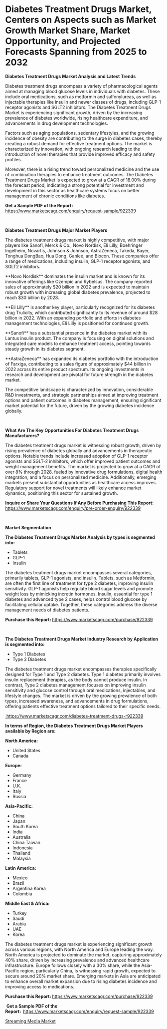 <p><h1>Diabetes Treatment Drugs Market, Centers on Aspects such as Market Growth Market Share, Market Opportunity, and Projected Forecasts Spanning from 2025 to 2032</h1></p><p><strong>Diabetes Treatment Drugs Market Analysis and Latest Trends</strong></p>
<p><p>Diabetes treatment drugs encompass a variety of pharmacological agents aimed at managing blood glucose levels in individuals with diabetes. These include oral medications, such as metformin and sulfonylureas, as well as injectable therapies like insulin and newer classes of drugs, including GLP-1 receptor agonists and SGLT2 inhibitors. The Diabetes Treatment Drugs Market is experiencing significant growth, driven by the increasing prevalence of diabetes worldwide, rising healthcare expenditure, and advancements in drug development technologies.</p><p>Factors such as aging populations, sedentary lifestyles, and the growing incidence of obesity are contributing to the surge in diabetes cases, thereby creating a robust demand for effective treatment options. The market is characterized by innovation, with ongoing research leading to the introduction of novel therapies that provide improved efficacy and safety profiles.</p><p>Moreover, there is a rising trend toward personalized medicine and the use of combination therapies to enhance treatment outcomes. The Diabetes Treatment Drugs Market is expected to grow at a CAGR of 18.00% during the forecast period, indicating a strong potential for investment and development in this sector as healthcare systems focus on better management of chronic conditions like diabetes.</p></p>
<p><strong>Get a Sample PDF of the Report:&nbsp;</strong> <a href="https://www.marketscagr.com/enquiry/request-sample/922339?utm_campaign=2039&utm_medium=2&utm_source=Github&utm_content=ia&utm_term=05032025&utm_id=diabetes-treatment-drugs">https://www.marketscagr.com/enquiry/request-sample/922339</a></p>
<p>&nbsp;</p>
<p><strong>Diabetes Treatment Drugs Major Market Players</strong></p>
<p><p>The diabetes treatment drugs market is highly competitive, with major players like Sanofi, Merck & Co., Novo Nordisk, Eli Lilly, Boehringer Ingelheim, Novartis, Johnson & Johnson, AstraZeneca, Takeda, Bayer, Tonghua DongBao, Hua Dong, Ganlee, and Biocon. These companies offer a range of medications, including insulin, GLP-1 receptor agonists, and SGLT2 inhibitors.</p><p>**Novo Nordisk** dominates the insulin market and is known for its innovative offerings like Ozempic and Rybelsus. The company reported sales of approximately $20 billion in 2022 and is expected to maintain robust growth with increasing global diabetes prevalence, projected to reach $30 billion by 2028.</p><p>**Eli Lilly** is another key player, particularly recognized for its diabetes drug Trulicity, which contributed significantly to its revenue of around $28 billion in 2022. With an expanding portfolio and efforts in diabetes management technologies, Eli Lilly is positioned for continued growth.</p><p>**Sanofi** has a substantial presence in the diabetes market with its Lantus insulin product. The company is focusing on digital solutions and integrated care models to enhance treatment access, pointing towards steady growth in its diabetes segment.</p><p>**AstraZeneca** has expanded its diabetes portfolio with the introduction of Farxiga, contributing to a sales figure of approximately $44 billion in 2022 across its entire product spectrum. Its ongoing investments in research and development are pivotal for future strength in the diabetes market.</p><p>The competitive landscape is characterized by innovation, considerable R&D investments, and strategic partnerships aimed at improving treatment options and patient outcomes in diabetes management, ensuring significant market potential for the future, driven by the growing diabetes incidence globally.</p></p>
<p>&nbsp;</p>
<p><strong>What Are The Key Opportunities For Diabetes Treatment Drugs Manufacturers?</strong></p>
<p><p>The diabetes treatment drugs market is witnessing robust growth, driven by rising prevalence of diabetes globally and advancements in therapeutic options. Notable trends include increased adoption of GLP-1 receptor agonists and SGLT-2 inhibitors, which offer improved patient outcomes and weight management benefits. The market is projected to grow at a CAGR of over 8% through 2028, fueled by innovative drug formulations, digital health integration, and a focus on personalized medicine. Additionally, emerging markets present substantial opportunities as healthcare access improves. Regulatory support for novel treatments will likely enhance market dynamics, positioning this sector for sustained growth.</p></p>
<p><strong>Inquire or Share Your Questions If Any Before Purchasing This Report:</strong> <a href="https://www.marketscagr.com/enquiry/pre-order-enquiry/922339?utm_campaign=2039&utm_medium=2&utm_source=Github&utm_content=ia&utm_term=05032025&utm_id=diabetes-treatment-drugs">https://www.marketscagr.com/enquiry/pre-order-enquiry/922339</a></p>
<p>&nbsp;</p>
<p><strong>Market Segmentation</strong></p>
<p><strong>The Diabetes Treatment Drugs Market Analysis by types is segmented into:</strong></p>
<p><ul><li>Tablets</li><li>GLP-1</li><li>Insulin</li></ul></p>
<p><p>The diabetes treatment drugs market encompasses several categories, primarily tablets, GLP-1 agonists, and insulin. Tablets, such as Metformin, are often the first line of treatment for type 2 diabetes, improving insulin sensitivity. GLP-1 agonists help regulate blood sugar levels and promote weight loss by mimicking incretin hormones. Insulin, essential for type 1 diabetes and advanced type 2 cases, helps control blood glucose by facilitating cellular uptake. Together, these categories address the diverse management needs of diabetes patients.</p></p>
<p><strong>Purchase this Report:&nbsp;</strong><a href="https://www.marketscagr.com/purchase/922339?utm_campaign=2039&utm_medium=2&utm_source=Github&utm_content=ia&utm_term=05032025&utm_id=diabetes-treatment-drugs">https://www.marketscagr.com/purchase/922339</a></p>
<p>&nbsp;</p>
<p><strong>The Diabetes Treatment Drugs Market Industry Research by Application is segmented into:</strong></p>
<p><ul><li>Type 1 Diabetes</li><li>Type 2 Diabetes</li></ul></p>
<p><p>The diabetes treatment drugs market encompasses therapies specifically designed for Type 1 and Type 2 diabetes. Type 1 diabetes primarily involves insulin replacement therapies, as the body cannot produce insulin. In contrast, Type 2 diabetes management focuses on improving insulin sensitivity and glucose control through oral medications, injectables, and lifestyle changes. The market is driven by the growing prevalence of both types, increased awareness, and advancements in drug formulations, offering patients effective treatment options tailored to their specific needs.</p></p>
<p><a href="https://www.marketscagr.com/diabetes-treatment-drugs-r922339?utm_campaign=2039&utm_medium=2&utm_source=Github&utm_content=ia&utm_term=05032025&utm_id=diabetes-treatment-drugs">&nbsp;https://www.marketscagr.com/diabetes-treatment-drugs-r922339</a></p>
<p><strong>In terms of Region, the Diabetes Treatment Drugs Market Players available by Region are:</strong></p>
<p>
    <p> <strong> North America: </strong>
        <ul>
            <li>United States</li>
            <li>Canada</li>
        </ul>
        </p> 
    <p> <strong> Europe: </strong>
        <ul>
            <li>Germany</li>
            <li>France</li>
            <li>U.K.</li>
            <li>Italy</li>
            <li>Russia</li>
        </ul>
        </p> 
    <p> <strong> Asia-Pacific: </strong>
        <ul>
            <li>China</li>
            <li>Japan</li>
            <li>South Korea</li>
            <li>India</li>
            <li>Australia</li>
            <li>China Taiwan</li>
            <li>Indonesia</li>
            <li>Thailand</li>
            <li>Malaysia</li>
        </ul>
        </p> 
    <p> <strong> Latin America: </strong>
        <ul>
            <li>Mexico</li>
            <li>Brazil</li>
            <li>Argentina Korea</li>
            <li>Colombia</li>
        </ul>
        </p> 
    <p> <strong> Middle East & Africa: </strong>
        <ul>
            <li>Turkey</li>
            <li>Saudi</li>
            <li>Arabia</li>
            <li>UAE</li>
            <li>Korea</li>
        </ul>
    </p>
    </p>
<p><p>The diabetes treatment drugs market is experiencing significant growth across various regions, with North America and Europe leading the way. North America is projected to dominate the market, capturing approximately 40% share, driven by increasing prevalence and advanced healthcare infrastructure. Europe follows closely with a 30% share, while the Asia-Pacific region, particularly China, is witnessing rapid growth, expected to secure around 20% market share. Emerging markets in Asia are anticipated to enhance overall market expansion due to rising diabetes incidence and improving access to medications.</p></p>
<p><strong>Purchase this Report: </strong><a href="https://www.marketscagr.com/purchase/922339?utm_campaign=2039&utm_medium=2&utm_source=Github&utm_content=ia&utm_term=05032025&utm_id=diabetes-treatment-drugs">https://www.marketscagr.com/purchase/922339</a></p>
<p>&nbsp;<strong>Get a Sample PDF of the Report:&nbsp;&nbsp;</strong><a href="https://www.marketscagr.com/enquiry/request-sample/922339?utm_campaign=2039&utm_medium=2&utm_source=Github&utm_content=ia&utm_term=05032025&utm_id=diabetes-treatment-drugs">https://www.marketscagr.com/enquiry/request-sample/922339</a></p>
<p><strong></strong></p>
<p><p><a href="https://github.com/SamiaChowdhury801/Market-Research-Report-List-1/blob/main/streaming-media-market.md?utm_campaign=2039&utm_medium=2&utm_source=Github&utm_content=ia&utm_term=05032025&utm_id=diabetes-treatment-drugs">Streaming Media Market</a></p></p>